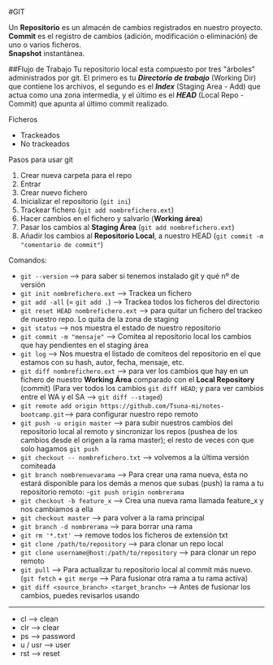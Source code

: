 #GIT

Un **Repositorio** es un almacén de cambios registrados en nuestro proyecto. 
**Commit** es el registro de cambios (adición, modificación o eliminación) de uno o varios ficheros.  
**Snapshot** instantánea.

##Flujo de Trabajo
Tu repositorio local esta compuesto por tres "árboles" administrados por git. El primero es tu **_Directorio de trabajo_** (Working Dir) que contiene los archivos, el segundo es el **_Index_** (Staging Area - Add) que actua como una zona intermedia, y el último es el **_HEAD_** (Local Repo - Commit) que apunta al último commit realizado.

Ficheros                
- Trackeados
- No trackeados

Pasos para usar git

1. Crear nueva carpeta para el repo
2. Entrar
3. Crear nuevo fichero
4. Inicializar el repositorio (`git ini`)
5. Trackear fichero (`git add nombrefichero.ext`)
6. Hacer cambios en el fichero y salvarlo (**Working área**)
7. Pasar los cambios al **Staging Área** (`git add nombrefichero.ext`)
8. Añadir los cambios al **Repositorio Local**, a nuestro HEAD (`git commit -m "comentario de commit"`)

 
Comandos:
- `git --version` --> para saber si tenemos instalado git y qué nº de versión
- `git init nombrefichero.ext` --> Trackea un fichero
- `git add -all` (= `git add .`) --> Trackea todos los ficheros del directorio
- `git reset HEAD nombrefichero.ext` --> para quitar un fichero del trackeo de nuestro repo. Lo quita de la zona de staging
- `git status` --> nos muestra el estado de nuestro repositorio
- `git commit -m "mensaje"` --> Comitea al repositorio local los cambios que hay pendientes en el staging área
- `git log` --> Nos muestra el listado de comiteos del repositorio en el que estamos con su hash, autor, fecha, mensaje,  etc.
- `git diff nombrefichero.ext` --> para ver los cambios que hay en un fichero de nuestro **Working Área** comparado con el **Local Repository** (commit) (Para ver todos los cambios `git diff HEAD`; y para ver cambios entre el WA y el SA --> `git diff --staged`)
- `git remote add origin https://github.com/Tsuna-mi/notes-bootcamp.git`--> para configurar nuestro repo remoto
- `git push -u origin master` --> para subir nuestros cambios del repositorio local al remoto y sincronizar los repos (pushea de los cambios desde el origen a la rama master); el resto de veces con que solo hagamos `git push`
- `git checkout -- nombrefichero.txt` --> volvemos a la última versión comiteada
- `git branch nombrenuevarama` --> Para crear una rama nueva, ésta no estará disponible para los demás a menos que subas (push) la rama a tu repositorio remoto:
-`git push origin nombrerama`
- `git checkout -b feature_x` --> Crea una nueva rama llamada feature_x y nos cambiamos a ella
- `git checkout master` --> para volver a la rama principal
- `git branch -d nombrerama` --> para borrar una rama
- `git rm '*.txt'` --> remove todos los ficheros de extensión txt
- `git clone /path/to/repository` --> para clonar un repo local
- `git clone username@host:/path/to/repository` --> para clonar un repo remoto
- `git pull` --> Para actualizar tu repositorio local al commit más nuevo. (`git fetch` + `git merge` --> Para fusionar otra rama a tu rama activa)
- `git diff <source_branch> <target_branch>` --> Antes de fusionar los cambios, puedes revisarlos usando

-----------

- cl --> clean
- clr --> clear
- ps --> password
- u / usr --> user
- rst --> reset
